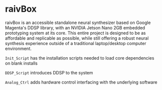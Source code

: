 # raivBox

raivBox is an accessible standalone neural synthesizer based on Google Magenta's DDSP library, with an NVIDIA Jetson Nano 2GB embedded prototyping system at its core. This entire project is designed to be as affordable and replicable as possible, while still offering a robust neural synthesis experience outside of a traditional laptop/desktop computer environment.

`Init_Script` has the installation scripts needed to load core dependencies on blank installs

`DDSP_Script` introduces DDSP to the system

`Analog_Ctrl` adds hardware control interfacing with the underlying software
